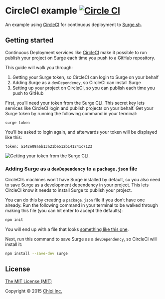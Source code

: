 # CircleCI example [![Circle CI](https://circleci.com/gh/surge-sh/example-circleci.svg?style=svg)](https://circleci.com/gh/surge-sh/example-circleci)

An example using [CircleCI](https://circleci.com) for continuous deployment to [Surge.sh](https://surge.sh).

## Getting started

Continuous Deployment services like [CircleCI](https://circleci.com) make it possible to run publish your project on Surge each time you push to a GitHub repository.

This guide will walk you through:

1. Getting your Surge token, so CircleCI can login to Surge on your behalf
2. Adding Surge as a `devDependency`, so CircleCI can install Surge
3. Setting up your project on CircleCI, so you can publish each time you push to GitHub

First, you’ll need your token from the Surge CLI. This secret key lets services like CircleCI login and publish projects on your behalf. Get your Surge token by running the following command in your terminal:

```
surge token
```

You’ll be asked to login again, and afterwards your token will be displayed like this:

```
token: a142e09a6b13a21be512b141241c7123
```

![Getting your token from the Surge CLI.](https://surge.sh/images/help/integrating-with-circleci.gif)

### Adding Surge as a `devDependency` to a `package.json` file

CircleCI’s machines won’t have Surge installed by default, so you also need to save Surge as a development dependency in your project. This lets CircleCI know it needs to install Surge to publish your project.

You can do this by creating a `package.json` file if you don’t have one already. Run the following command in your terminal to be walked through making this file (you can hit enter to accept the defaults):

```sh
npm init
```

You will end up with a file that looks [something like this one](package.json).

Next, run this command to save Surge as a `devDependency`, so CircleCI will install it:

```sh
npm install --save-dev surge
```

<!--

### Add your project’s repository to CircleCI

Now you can login and setup a new project on CircleCI. Add your project’s GitHub repository to your CircleCI projects:

![Add the GitHub repository your project is stored in. This example is using the surge-sh/example-circleci repo.](https://surge.sh/images/help/integrating-with-circleci-2.png)

### Define your Setup and Test Commands

Now you’re ready to run `surge` on CircleCI. Your CircleCI setup commands run before the deployment command.

![](https://surge.sh/images/help/integrating-with-circleci-3.png)

Your setup commands should look like this:

```sh
# Install the latest version of Node.js
nvm install stable
nvm use stable

# Install Surge as a devDependency
npm install
```

After you push you successfully to your repository, CircleCI will run your Test Pipeline commands, which is when you can publish your project with Surge:

```sh
# Run your tests (if you have any)
npm test

# Run Surge
surge --project ./ --domain example-circleci.surge.sh
```

### Add Environment Variables

Press _Environment Variables_ next, and you’ll be able to secretly add your email address and token so CircleCI can login to Surge for you:

![Environment Variables is listed under your project settings.](https://surge.sh/images/help/integrating-with-circleci-4.png)

Create one environment variable called:

```
SURGE_LOGIN
```

…and set it to the email address you use with Surge. Next, add another environment variable called:

```
SURGE_TOKEN
```

…and set it to your Surge token.

![Adding `SURGE_LOGIN` and `SURGE_TOKEN` as environment variables.](https://surge.sh/images/help/integrating-with-circleci-5.png)

### Add a deployment script

Push to your repository, and your Setup and Test commands should run, triggering your tests to run on CircleCI. Now, CircleCI will let you move onto adding a script for Continuous Deployment. You can press the button labeled _Set up Continuous Deployment_ or access this section under your project settings:

![Adding a custom script for continuous deployment.](https://surge.sh/images/help/integrating-with-circleci-6.png)

Add a _Custom Script_ and enter the command you want to run with Surge, for example:

```sh
surge --project ./ example-circleci.surge.sh
```

Now, when you push your project to GitHub again, this command will be run and your project will get published automatically.

-->

## License

[The MIT License (MIT)](LICENSE.md)

Copyright © 2015 [Chloi Inc.](http://chloi.io)
